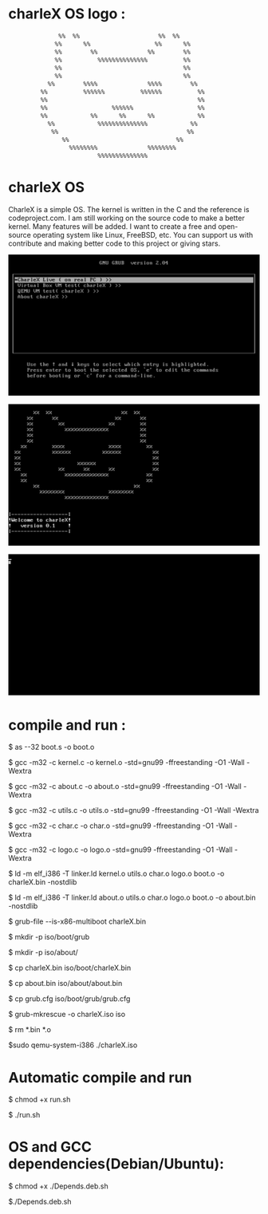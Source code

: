 

# charleX OS logo :


                  %%  %%                      %%  %%      
                 %%      %%                  %%      %%   
                 %%        %%              %%        %%   
                 %%          %%%%%%%%%%%%%%          %%   
                 %%                                  %%   
                 %%                                  %%   
               %%        %%%%              %%%%        %% 
             %%          %%%%%%          %%%%%%          %%
             %%                                          %%
             %%                  %%%%%%                  %%
             %%            %%      %%      %%            %%
               %%            %%%%%%%%%%%%%%            %%  
                %%                                    %%  
                   %%                              %%      
                     %%%%%%%%              %%%%%%%%     
                             %%%%%%%%%%%%%%               



# charleX OS

CharleX is a simple OS.
The kernel is written in the C and the reference is  codeproject.com.
I am still working on the source code to make a better kernel. Many features will be added.
I want to create a free and open-source operating system like Linux, FreeBSD, etc. 
You can support us with contribute and making better code to this project or giving stars.


![screenshots](screenshots/charleXGrub.png)

![screenshots](screenshots/charleXLoadingAndLogo.png)

![screenshots](screenshots/charleXPrompt.png)


# compile and run :

$ as --32 boot.s -o boot.o

$ gcc -m32 -c kernel.c -o kernel.o -std=gnu99 -ffreestanding -O1 -Wall -Wextra

$ gcc -m32 -c about.c -o about.o -std=gnu99 -ffreestanding -O1 -Wall -Wextra

$ gcc -m32 -c utils.c -o utils.o -std=gnu99 -ffreestanding -O1 -Wall -Wextra

$ gcc -m32 -c char.c -o char.o -std=gnu99 -ffreestanding -O1 -Wall -Wextra

$ gcc -m32 -c logo.c -o logo.o -std=gnu99 -ffreestanding -O1 -Wall -Wextra

$ ld -m elf_i386 -T linker.ld kernel.o utils.o char.o logo.o boot.o -o charleX.bin -nostdlib

$ ld -m elf_i386 -T linker.ld about.o  utils.o char.o logo.o boot.o -o about.bin -nostdlib

$ grub-file --is-x86-multiboot charleX.bin

$ mkdir -p iso/boot/grub

$ mkdir -p iso/about/

$ cp charleX.bin iso/boot/charleX.bin

$ cp about.bin iso/about/about.bin

$ cp grub.cfg iso/boot/grub/grub.cfg

$ grub-mkrescue -o charleX.iso iso

$ rm *.bin *.o 

$sudo qemu-system-i386 ./charleX.iso




# Automatic compile and run

$ chmod +x run.sh

$ ./run.sh


# OS and GCC dependencies(Debian/Ubuntu):

$ chmod +x ./Depends.deb.sh

$./Depends.deb.sh

